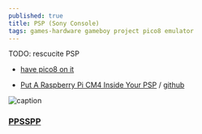 ```yaml
---
published: true
title: PSP (Sony Console)
tags: games-hardware gameboy project pico8 emulator
---
```

TODO: rescucite PSP
- [have pico8 on it](https://www.reddit.com/r/pico8/comments/1731vtv/pico_8_on_psp/)

- [Put A Raspberry Pi CM4 Inside Your PSP](https://www.youtube.com/watch?v=PKXbAd7vXA4) / [github](https://github.com/othermod/PSPi-Version-6)

![caption](https://external-content.duckduckgo.com/iu/?u=https%3A%2F%2Ffthmb.tqn.com%2FEYE2gNfhjnWlCkHjx_IIcBfpYJ0%3D%2F1500x1228%2Ffilters%3Afill(auto%2C1)%2FPlayStation-Portable-57e1d2073df78c9cce4537f9.jpg&f=1&nofb=1&ipt=024b1c2b0dc6fda41d6a43d113ca1d5baa0ff696e563193ef9a29a82b0e596e0&ipo=images)

### [PPSSPP](https://www.ppsspp.org/)
